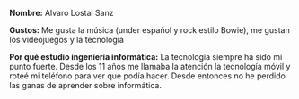__Nombre:__ Alvaro Lostal Sanz

__Gustos:__ Me gusta la música (under español y rock estilo Bowie), me gustan los videojuegos y la tecnología

__Por qué estudio ingeniería informática:__ La tecnología siempre ha sido mi punto fuerte. Desde los 11 años me llamaba la atención la tecnología móvil y roteé mi teléfono para ver que podía hacer. Desde entonces no he perdido las ganas de aprender sobre informática.
